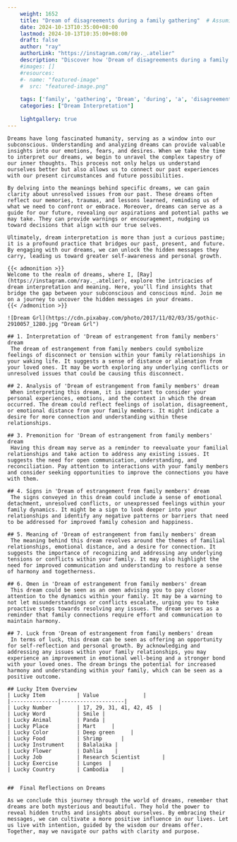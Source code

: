 ```yaml
---
    weight: 1652
    title: "Dream of disagreements during a family gathering"  # Assuming 'title' column exists
    date: 2024-10-13T10:35:00+08:00
    lastmod: 2024-10-13T10:35:00+08:00
    draft: false
    author: "ray"
    authorLink: "https://instagram.com/ray._.atelier"
    description: "Discover how 'Dream of disagreements during a family gathering' can interpret your future and uncover its significant meanings in your life."
    #images: []
    #resources:
    #- name: "featured-image"
    #  src: "featured-image.png"
    
    tags: ['family', 'gathering', 'Dream', 'during', 'a', 'disagreements', 'of']
    categories: ["Dream Interpretation"]
    
    lightgallery: true
---
```

    
    Dreams have long fascinated humanity, serving as a window into our subconscious. Understanding and analyzing dreams can provide valuable insights into our emotions, fears, and desires. When we take the time to interpret our dreams, we begin to unravel the complex tapestry of our inner thoughts. This process not only helps us understand ourselves better but also allows us to connect our past experiences with our present circumstances and future possibilities.
    
    By delving into the meanings behind specific dreams, we can gain clarity about unresolved issues from our past. These dreams often reflect our memories, traumas, and lessons learned, reminding us of what we need to confront or embrace. Moreover, dreams can serve as a guide for our future, revealing our aspirations and potential paths we may take. They can provide warnings or encouragement, nudging us toward decisions that align with our true selves.
    
    Ultimately, dream interpretation is more than just a curious pastime; it is a profound practice that bridges our past, present, and future. By engaging with our dreams, we can unlock the hidden messages they carry, leading us toward greater self-awareness and personal growth.
    
    {{< admonition >}}
    Welcome to the realm of dreams, where I, [Ray](https://instagram.com/ray._.atelier), explore the intricacies of dream interpretation and meaning. Here, you’ll find insights that bridge the gap between your subconscious and conscious mind. Join me on a journey to uncover the hidden messages in your dreams.
    {{< /admonition >}}
    
    ![Dream Grl](https://cdn.pixabay.com/photo/2017/11/02/03/35/gothic-2910057_1280.jpg "Dream Grl")
    
    ## 1. Interpretation of 'Dream of estrangement from family members' dream
     The dream of estrangement from family members could symbolize feelings of disconnect or tension within your family relationships in your waking life. It suggests a sense of distance or alienation from your loved ones. It may be worth exploring any underlying conflicts or unresolved issues that could be causing this disconnect.
    
    ## 2. Analysis of 'Dream of estrangement from family members' dream
     When interpreting this dream, it is important to consider your personal experiences, emotions, and the context in which the dream occurred. The dream could reflect feelings of isolation, disagreement, or emotional distance from your family members. It might indicate a desire for more connection and understanding within these relationships.
    
    ## 3. Premonition for 'Dream of estrangement from family members' dream
     Having this dream may serve as a reminder to reevaluate your familial relationships and take action to address any existing issues. It suggests the need for open communication, understanding, and reconciliation. Pay attention to interactions with your family members and consider seeking opportunities to improve the connections you have with them.
    
    ## 4. Signs in 'Dream of estrangement from family members' dream
     The signs conveyed in this dream could include a sense of emotional detachment, unresolved conflicts, or unexpressed feelings within your family dynamics. It might be a sign to look deeper into your relationships and identify any negative patterns or barriers that need to be addressed for improved family cohesion and happiness.
    
    ## 5. Meaning of 'Dream of estrangement from family members' dream
     The meaning behind this dream revolves around the themes of familial relationships, emotional distance, and a desire for connection. It suggests the importance of recognizing and addressing any underlying tensions or conflicts within your family. It may also highlight the need for improved communication and understanding to restore a sense of harmony and togetherness.
    
    ## 6. Omen in 'Dream of estrangement from family members' dream
     This dream could be seen as an omen advising you to pay closer attention to the dynamics within your family. It may be a warning to not let misunderstandings or conflicts escalate, urging you to take proactive steps towards resolving any issues. The dream serves as a reminder that family connections require effort and communication to maintain harmony.
    
    ## 7. Luck from 'Dream of estrangement from family members' dream
     In terms of luck, this dream can be seen as offering an opportunity for self-reflection and personal growth. By acknowledging and addressing any issues within your family relationships, you may experience an improvement in emotional well-being and a stronger bond with your loved ones. The dream brings the potential for increased harmony and understanding within your family, which can be seen as a positive outcome.
    
    ## Lucky Item Overview
    | Lucky Item          | Value              |
    |---------------|--------------------|
    | Lucky Number        | 17, 29, 31, 41, 42, 45  |
    | Lucky Word          | Smile |
    | Lucky Animal        | Panda |
    | Lucky Place         | Mart     |
    | Lucky Color         | Deep green     |
    | Lucky Food          | Shrimp      |
    | Lucky Instrument    | Balalaika |
    | Lucky Flower        | Dahlia    |
    | Lucky Job           | Research Scientist       |
    | Lucky Exercise      | Lunges  |
    | Lucky Country       | Cambodia    |
    
    
    ##  Final Reflections on Dreams
    
    As we conclude this journey through the world of dreams, remember that dreams are both mysterious and beautiful. They hold the power to reveal hidden truths and insights about ourselves. By embracing their messages, we can cultivate a more positive influence in our lives. Let us live with intention, guided by the wisdom our dreams offer. Together, may we navigate our paths with clarity and purpose.
    